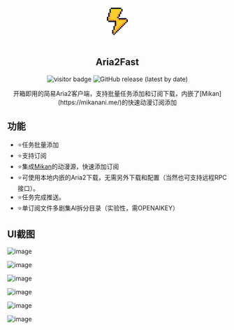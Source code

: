 ﻿
<div align="center">
<br>
<img width="48" src="./docs/images/logo.png" alt="Aria2Fast">
<br>
<br>
</div>
<p align="center" color="#6a737d">
<h2 align="center">Aria2Fast</h2>
</p>
<p align="center">
<img src="https://visitor.apptest.dev/?page_id=githubaria2fast" alt="visitor badge"/>
<img alt="GitHub release (latest by date)" src="https://img.shields.io/github/v/release/aiqinxuancai/Aria2Fast">
</p>
<p align="center" color="#6a737d">
开箱即用的简易Aria2客户端，支持批量任务添加和订阅下载，内嵌了[Mikan](https://mikanani.me/)的快速动漫订阅添加<br>
</p>

## 功能
* ⭐任务批量添加
* ⭐支持订阅
* ⭐集成[Mikan](https://mikanani.me/)的动漫源，快速添加订阅
* ⭐可使用本地内嵌的Aria2下载，无需另外下载和配置（当然也可支持远程RPC接口）。
* ⭐任务完成推送。
* ⭐单订阅文件多剧集AI拆分目录（实验性，需OPENAIKEY）
  
## UI截图

![image](https://github.com/aiqinxuancai/Aria2Fast/assets/4475018/03c0495d-3f99-4a54-aee7-9a5001f2963e)

![image](https://github.com/aiqinxuancai/Aria2Fast/assets/4475018/94e41fd8-e7bc-4b55-b7a8-e78278e32627)

![image](https://github.com/aiqinxuancai/Aria2Fast/assets/4475018/7fd305dc-7ba5-4f93-830c-50875e386672)

![image](https://github.com/aiqinxuancai/Aria2Fast/assets/4475018/92c1c1f2-5321-4c3b-96d9-1a5ac80173ec)

![image](https://github.com/aiqinxuancai/Aria2Fast/assets/4475018/8ae06dc6-44fc-4d05-b4d4-03c0da71e664)

![image](https://github.com/aiqinxuancai/Aria2Fast/assets/4475018/f5ebcc88-cb0b-4d29-bab0-5d6770f65b2f)
